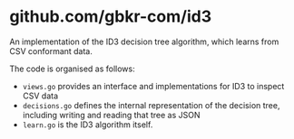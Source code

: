 github.com/gbkr-com/id3
===

An implementation of the ID3 decision tree algorithm, which learns from CSV
conformant data.

The code is organised as follows:

* `views.go` provides an interface and implementations for ID3 to inspect CSV data
* `decisions.go` defines the internal representation of the decision tree, including writing and reading that tree as JSON
* `learn.go` is the ID3 algorithm itself.